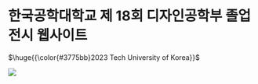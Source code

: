 # 한국공학대학교 제 18회 디자인공학부 졸업전시 웹사이트
<p>$\huge{{\color{#3775bb}2023 Tech University of Korea}}$</p>
<img src = "http://2023.tudesign.org/static/media/video00000018.5970009d2cddc8748c27.png"/>

